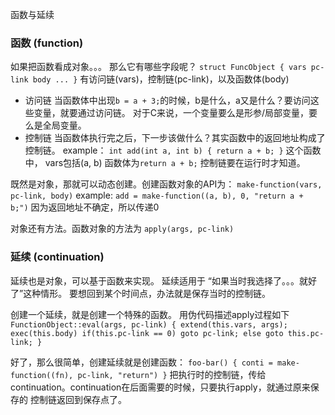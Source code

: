 函数与延续


### 函数 (function)
如果把函数看成对象。。。
那么它有哪些字段呢？
`
struct FuncObject {
	vars
	pc-link
	body
	...
}
`
有访问链(vars)，控制链(pc-link)，以及函数体(body)

* 访问链 
当函数体中出现`b = a + 3;`的时候，b是什么，a又是什么？要访问这些变量，就要通过访问链。
对于C来说，一个变量要么是形参/局部变量，要么是全局变量。
* 控制链
当函数体执行完之后，下一步该做什么？其实函数中的返回地址构成了控制链。
example：
`
int add(int a, int b)
{
	return a + b;
}
`
这个函数中，
vars包括(a, b)
函数体为`return a + b;`
控制链要在运行时才知道。

既然是对象，那就可以动态创建。创建函数对象的API为：
`
make-function(vars, pc-link, body)
`
example:
`
add = make-function((a, b), 0, "return a + b;")
`
因为返回地址不确定，所以传递0

对象还有方法。函数对象的方法为
`
apply(args, pc-link)
`


### 延续 (continuation)
延续也是对象，可以基于函数来实现。
延续适用于 “如果当时我选择了。。。就好了”这种情形。
要想回到某个时间点，办法就是保存当时的控制链。

创建一个延续，就是创建一个特殊的函数。
用伪代码描述apply过程如下
`
FunctionObject::eval(args, pc-link)
{
	extend(this.vars, args);
	exec(this.body)
	if(this.pc-link == 0)
		goto pc-link;
	else
		goto this.pc-link;
}
`

好了，那么很简单，创建延续就是创建函数：
`
foo-bar()
{
	conti = make-function((fn), pc-link, "return")
}
`
把执行时的控制链，传给continuation。continuation在后面需要的时候，只要执行apply，就通过原来保存的
控制链返回到保存点了。
